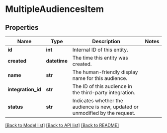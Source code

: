 # MultipleAudiencesItem

## Properties
Name | Type | Description | Notes
------------ | ------------- | ------------- | -------------
**id** | **int** | Internal ID of this entity. | 
**created** | **datetime** | The time this entity was created. | 
**name** | **str** | The human-friendly display name for this audience. | 
**integration_id** | **str** | The ID of this audience in the third-party integration. | 
**status** | **str** | Indicates whether the audience is new, updated or unmodified by the request.  | 

[[Back to Model list]](../README.md#documentation-for-models) [[Back to API list]](../README.md#documentation-for-api-endpoints) [[Back to README]](../README.md)


